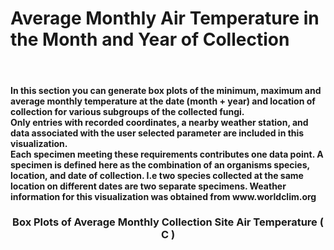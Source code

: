 <b><h1>Average Monthly Air Temperature in the Month and Year of Collection</b></h1>
<br>
<h4><p>
In this section you can generate box plots of the minimum, maximum and average monthly temperature at the date (month + year) and location of collection for various subgroups of the collected fungi.<br>
<b>Only entries with recorded coordinates, a nearby weather station, and data associated with the user selected parameter are included in this visualization.</b><br>
Each specimen meeting these requirements contributes one data point. A specimen is defined here as the combination of an organisms species, location, and date of collection. I.e two species collected at the same location on different dates are two separate specimens. Weather information for this visualization was obtained from www.worldclim.org </p>
</h4>
<h3><center>Box Plots of Average Monthly Collection Site Air Temperature ( C )</center></h3>